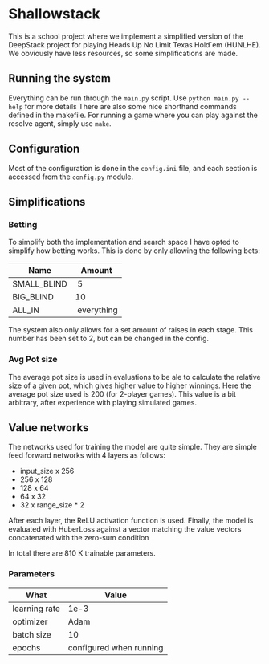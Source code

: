 # Shallowstack

This is a school project where we implement a simplified version of the DeepStack project for playing Heads Up No Limit Texas Hold´em (HUNLHE). We obviously have less resources, so some simplifications are made.

## Running the system

Everything can be run through the `main.py` script. Use `python main.py --help` for more details
There are also some nice shorthand commands defined in the makefile.
For running a game where you can play against the resolve agent, simply use `make`.

## Configuration

Most of the configuration is done in the `config.ini` file, and each section is accessed from the `config.py` module.

## Simplifications

### Betting

To simplify both the implementation and search space I have opted to simplify how betting works. This is done by only allowing the following bets:

| Name        | Amount      |
| ----------- | ----------- |
| SMALL_BLIND |  5          |
| BIG_BLIND   | 10          |
| ALL_IN      |  everything |

The system also only allows for a set amount of raises in each stage.
This number has been set to 2, but can be changed in the config.

### Avg Pot size

The average pot size is used in evaluations to be ale to calculate the relative size of a given pot, which gives higher value to higher winnings.
Here the average pot size used is 200 (for 2-player games).
This value is a bit arbitrary, after experience with playing simulated games.

## Value networks

The networks used for training the model are quite simple. They are simple feed forward networks with 4 layers as follows:

- input_size x 256
- 256 x 128
- 128 x 64
- 64 x 32
- 32 x range_size \* 2

After each layer, the ReLU activation function is used.
Finally, the model is evaluated with HuberLoss against a
vector matching the value vectors concatenated with the zero-sum condition

In total there are 810 K trainable parameters.

### Parameters

| What          | Value                   |
| ------------- | ----------------------- |
| learning rate | 1e-3                    |
| optimizer     | Adam                    |
| batch size    | 10                      |
| epochs        | configured when running |
